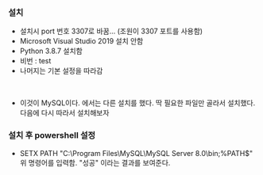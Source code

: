 ### 설치
- 설치시 port 번호 3307로 바꿈... (조원이 3307 포트를 사용함)
- Microsoft Visual Studio 2019 설치 안함
- Python 3.8.7 설치함
- 비번 : test
- 나머지는 기본 설정을 따라감

<br>

- 이것이 MySQL이다. 에서는 다른 설치를 했다. 딱 필요한 파일만 골라서 설치했다. 다음에 다시 따라서 설치해보자

### 설치 후 powershell 설정
- SETX PATH "C:\Program Files\MySQL\MySQL Server 8.0\bin;%PATH$"
위 명령어를 입력함. "성공" 이라는 결과를 보여준다.
